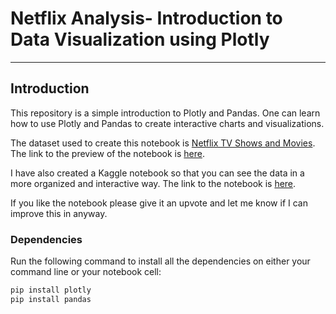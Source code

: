 # Netflix Analysis- Introduction to Data Visualization using Plotly

<hr>

## Introduction

This repository is a simple introduction to Plotly and Pandas. One can learn how to use Plotly and Pandas to create interactive charts and visualizations.

The dataset used to create this notebook is [Netflix TV Shows and Movies](https://www.kaggle.com/datasets/victorsoeiro/netflix-tv-shows-and-movies). The link to the preview of the notebook is [here](https://netflix-analysis-plotly.netlify.app/analysis.html).

I have also created a Kaggle notebook so that you can see the data in a more organized and interactive way. The link to the notebook is [here]().

If you like the notebook please give it an upvote and let me know if I can improve this in anyway.

### Dependencies

Run the following command to install all the dependencies on either your command line or your notebook cell:

```python
pip install plotly
pip install pandas
```
